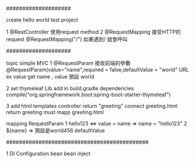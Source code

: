 ####################

create hello world test project

1 @RestController 使用request method
2 @RequestMapping 接受HTTP的request  @RequestMapping("/") 如果遇到/ 就會呼叫

####################

topic simple MVC
1
@RequestParam 接收前端的參數
@RequestParam(value="name",required = false,defaultValue = "world"
URL ex value get name , value 預設 world

2 set thymeleaf Lib
add in build.gradle dependencies
compile("org.springframework.boot:spring-boot-starter-thymeleaf")

3 add html
  templates
  controller return "greeting" connect greeting.html  return greeting must mapp greeting.html
  <p th:text = "'hello123,'+${name}+'!'"> mapping RequestParam
  1 hello123 <=> value = name => name = "hello123"
  2 ${name} => 預設是world456 defaultValue

############################################

1 DI
  Configuration bean
  bean inject